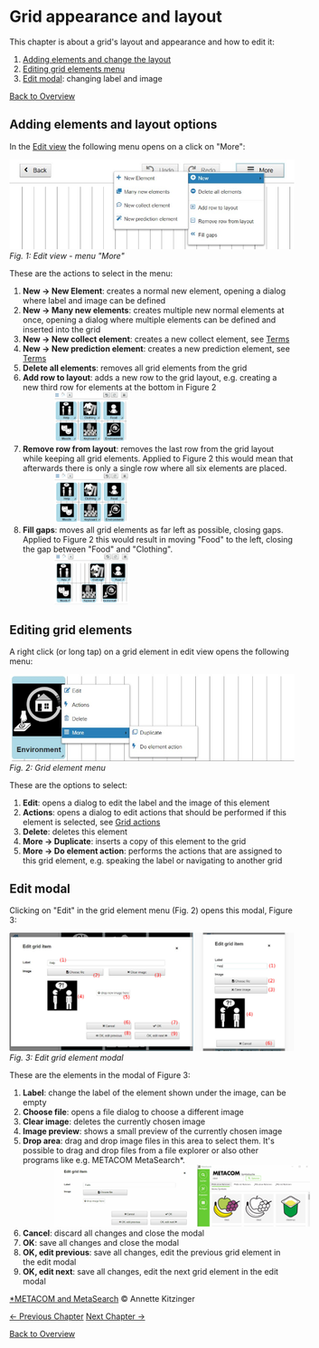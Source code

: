 # Grid appearance and layout

This chapter is about a grid's layout and appearance and how to edit it:

1. [Adding elements and change the layout](03_appearance_layout.md#adding-elements-and-layout-options)
1. [Editing grid elements menu](03_appearance_layout.md#editing-grid-elements)
1. [Edit modal](03_appearance_layout.md#edit-modal): changing label and image

[Back to Overview](00_index.md)

## Adding elements and layout options
In the [Edit view](02_navigation.md#edit-view) the following menu opens on a click on "More":

![edit view - more menu](img/edit_moremenu_en.jpg)
*Fig. 1: Edit view - menu "More"*

These are the actions to select in the menu:

1. **New &#x2192; New Element**: creates a normal new element, opening a dialog where label and image can be defined
1. **New &#x2192; Many new elements**: creates multiple new normal elements at once, opening a dialog where multiple elements can be defined and inserted into the grid
1. **New &#x2192; New collect element**: creates a new collect element, see [Terms](01_terms.md#grid-element)
1. **New &#x2192; New prediction element**: creates a new prediction element, see [Terms](01_terms.md#grid-element)
1. **Delete all elements**: removes all grid elements from the grid
1. **Add row to layout**: adds a new row to the grid layout, e.g. creating a new third row for elements at the bottom in Figure 2 <div style="margin-left: 2em"><img src="img/add_row.gif" alt="add row" width="130" style="margin-left: 2em"/></div>
1. **Remove row from layout**: removes the last row from the grid layout while keeping all grid elements. Applied to Figure 2 this would mean that afterwards there is only a single row where all six elements are placed. <div style="margin-left: 2em"><img src="img/remove_row.gif" alt="remove row" width="130" style="margin-left: 2em"/></div>
1. **Fill gaps**: moves all grid elements as far left as possible, closing gaps. Applied to Figure 2 this would result in moving "Food" to the left, closing the gap between "Food" and "Clothing". <div style="margin-left: 2em"><img src="img/fill_gaps.gif" alt="fill gaps" width="130" style="margin-left: 2em"/></div>

## Editing grid elements
A right click (or long tap) on a grid element in edit view opens the following menu:

![edit view - element menu](img/edit_element_menu_en.jpg)
*Fig. 2: Grid element menu*

These are the options to select:

1. **Edit**: opens a dialog to edit the label and the image of this element
1. **Actions**: opens a dialog to edit actions that should be performed if this element is selected, see [Grid actions](actions.md)
1. **Delete**: deletes this element
1. **More &#x2192; Duplicate**: inserts a copy of this element to the grid
1. **More &#x2192; Do element action**: performs the actions that are assigned to this grid element, e.g. speaking the label or navigating to another grid

## Edit modal
Clicking on "Edit" in the grid element menu (Fig. 2) opens this modal, Figure 3:

![edit grid element](img/edit_grid_element_en.jpg)
*Fig. 3: Edit grid element modal*

These are the elements in the modal of Figure 3:

1. **Label**: change the label of the element shown under the image, can be empty
1. **Choose file**: opens a file dialog to choose a different image
1. **Clear image**: deletes the currently chosen image
1. **Image preview**: shows a small preview of the currently chosen image
1. **Drop area**: drag and drop image files in this area to select them. It's possible to drag and drop files from a file explorer or also other programs like e.g. METACOM MetaSearch*. <div style="margin-left: 2em"><img src="img/drag_metacom.gif" alt="fill gaps" width="600" style="margin-left: 2em"/></div>
1. **Cancel**: discard all changes and close the modal
1. **OK**: save all changes and close the modal
1. **OK, edit previous**: save all changes, edit the previous grid element in the edit modal
1. **OK, edit next**: save all changes, edit the next grid element in the edit modal

[*METACOM and MetaSearch](https://www.metacom-symbole.de/)  &copy; Annette Kitzinger

[&#x2190; Previous Chapter](02_navigation.md) [Next Chapter &#x2192;](04_input_options.md)

[Back to Overview](00_index.md)




